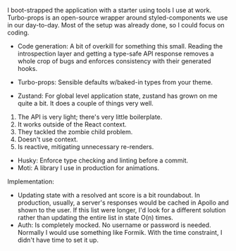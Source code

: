 I boot-strapped the application with a starter using tools I use at work. Turbo-props is an open-source wrapper around styled-components we use in our day-to-day. Most of the setup was already done, so I could focus on coding.

- Code generation: A bit of overkill for something this small. Reading the introspection layer and getting a type-safe API response removes a whole crop of bugs and enforces consistency with their generated hooks.

- Turbo-props: Sensible defaults w/baked-in types from your theme.

- Zustand: For global level application state, zustand has grown on me quite a bit. It does a couple of things very well.

1. The API is very light; there's very little boilerplate.
2. It works outside of the React context.
3. They tackled the zombie child problem.
4. Doesn't use context.
5. Is reactive, mitigating unnecessary re-renders.

- Husky: Enforce type checking and linting before a commit.
- Moti: A library I use in production for animations.

Implementation:

- Updating state with a resolved ant score is a bit roundabout. In production, usually, a server's responses would be cached in Apollo and shown to the user. If this list were longer, I'd look for a different solution rather than updating the entire list in state O(n) times.
- Auth: Is completely mocked. No username or password is needed. Normally I would use something like Formik. With the time constraint, I didn't have time to set it up.
